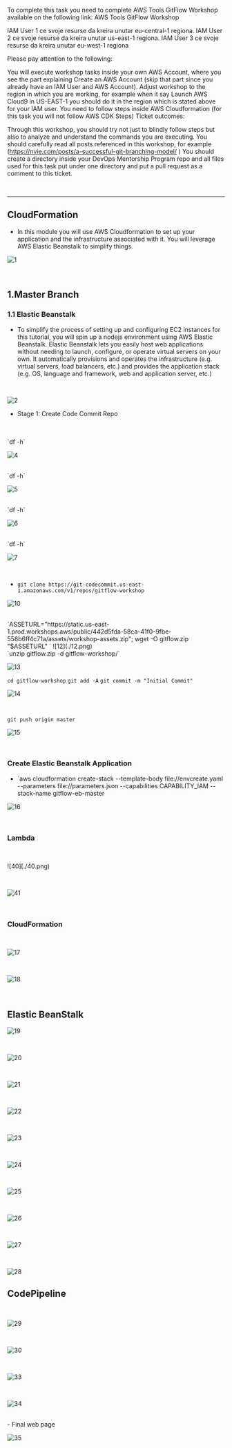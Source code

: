 To complete this task you need to complete AWS Tools GitFlow Workshop available on the following link:
AWS Tools GitFlow Workshop

IAM User 1 ce svoje resurse da kreira unutar eu-central-1 regiona.
IAM User 2 ce svoje resurse da kreira unutar us-east-1 regiona.
IAM User 3 ce svoje resurse da kreira unutar eu-west-1 regiona

Please pay attention to the following:

You will execute workshop tasks inside your own AWS Account, where you see the part explaining Create an AWS Account (skip that part since you already have an IAM User and AWS Account).
Adjust workshop to the region in which you are working, for example when it say Launch AWS Cloud9 in US-EAST-1 you should do it in the region which is stated above for your IAM user.
You need to follow steps inside AWS Cloudformation (for this task you will not follow AWS CDK Steps)
Ticket outcomes:

Through this workshop, you should try not just to blindly follow steps but also to analyze and understand the commands you are executing.
You should carefully read all posts referenced in this workshop, for example (https://nvie.com/posts/a-successful-git-branching-model/ )
You should create a directory inside your DevOps Mentorship Program repo and all files used for this task put under one directory and put a pull request as a comment to this ticket.

<br/>

* * *

## CloudFormation

- In this module you will use AWS Cloudformation to set up your application and the infrastructure associated with it. You will leverage AWS Elastic Beanstalk to simplify things.

![1](./1.png)

<br/>

## 1.Master Branch

### 1.1 Elastic Beanstalk

- To simplify the process of setting up and configuring EC2 instances for this tutorial, you will spin up a nodejs environment using AWS Elastic Beanstalk. Elastic Beanstalk lets you easily host web applications without needing to launch, configure, or operate virtual servers on your own. It automatically provisions and operates the infrastructure (e.g. virtual servers, load balancers, etc.) and provides the application stack (e.g. OS, language and framework, web and application server, etc.)

<br/>

![2](./2.png)

- Stage 1: Create Code Commit Repo

<br/>

<br/>
`df -h`

![4](./4.png)

<br/>
`df -h`

![5](./5.png)

<br/>
`df -h`

![6](./6.png)

<br/>
`df -h`

![7](./7.png)

<br/>

- `git clone https://git-codecommit.us-east-1.amazonaws.com/v1/repos/gitflow-workshop`

![10](./10.png)

<br/>
`ASSETURL="https://static.us-east-1.prod.workshops.aws/public/442d5fda-58ca-41f0-9fbe-558b6ff4c71a/assets/workshop-assets.zip"; wget -O gitflow.zip "$ASSETURL"
`
![12](./12.png)

<br/>
`unzip gitflow.zip -d gitflow-workshop/`

![13](./13.png)
<br/>

`cd gitflow-workshop`
`git add -A`
`git commit -m "Initial Commit"`

![14](./14.png)

<br/>

`git push origin master`

![15](./15.png)

<br/>

### Create Elastic Beanstalk Application

- `aws cloudformation create-stack --template-body file://envcreate.yaml --parameters file://parameters.json --capabilities CAPABILITY_IAM --stack-name gitflow-eb-master

![16](./16.png)

<br/>

### Lambda

<br/>

![40][./40.png)

<br/>

![41](./41.png)

<br/>

### CloudFormation

<br/>

![17](./17.png)

<br/>

![18](./18.png)

<br/>

## Elastic BeanStalk

![19](./19.png)

<br/>

![20](./20.png)

<br/>

![21](./21.png)

<br/>

![22](./22.png)

<br/>

![23](./23.png)

<br/>

![24](./24.png)

<br/>

![25](./25.png)

<br/>

![26](./26.png)

<br/>

![27](./27.png)

<br/>

![28](./28.png)

## CodePipeline

<br/>

![29](./29.png)

<br/>

![30](./30.png)

<br/>

![33](./33.png)

<br/>

![34](./34.png)

<br/>
- Final web page 

![35](./35.png)


